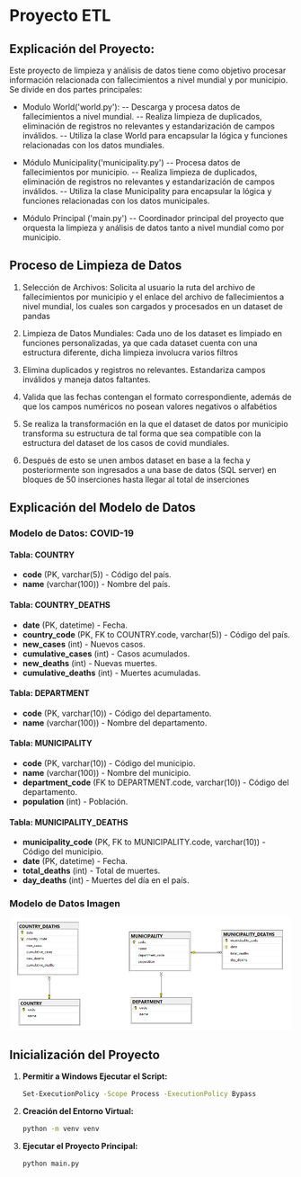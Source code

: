 # Proyecto ETL
## Explicación del Proyecto:
Este proyecto de limpieza y análisis de datos tiene como objetivo procesar información relacionada con fallecimientos a nivel mundial y por municipio. Se divide en dos partes principales:
- Modulo World('world.py'):
-- Descarga y procesa datos de fallecimientos a nivel mundial.
-- Realiza limpieza de duplicados, eliminación de registros no relevantes y estandarización de campos inválidos.
-- Utiliza la clase World para encapsular la lógica y funciones relacionadas con los datos mundiales.

- Módulo Municipality('municipality.py')
-- Procesa datos de fallecimientos por municipio.
-- Realiza limpieza de duplicados, eliminación de registros no relevantes y estandarización de campos inválidos.
-- Utiliza la clase Municipality para encapsular la lógica y funciones relacionadas con los datos municipales.

- Módulo Principal ('main.py')
-- Coordinador principal del proyecto que orquesta la limpieza y análisis de datos tanto a nivel mundial como por municipio.

## Proceso de Limpieza de Datos
1. Selección de Archivos:
Solicita al usuario la ruta del archivo de fallecimientos por municipio y el enlace del archivo de fallecimientos a nivel mundial, los cuales son cargados y procesados en un dataset de pandas

2. Limpieza de Datos Mundiales:
Cada uno de los dataset es limpiado en funciones personalizadas, ya que cada dataset cuenta con una estructura diferente, dicha limpieza involucra varios filtros

3. Elimina duplicados y registros no relevantes.
Estandariza campos inválidos y maneja datos faltantes.

4. Valida que las fechas contengan el formato correspondiente, además de que los campos numéricos no posean valores negativos o alfabétios

5. Se realiza la transformación en la que el dataset de datos por municipio transforma su estructura de tal forma que sea compatible con la estructura del dataset de los casos de covid mundiales.

6. Después de esto se unen ambos dataset en base a la fecha y posteriormente son ingresados a una base de datos (SQL server) en bloques de 50 inserciones hasta llegar al total de inserciones

## Explicación del Modelo de Datos
### Modelo de Datos: COVID-19

#### Tabla: COUNTRY

- **code** (PK, varchar(5)) - Código del país.
- **name** (varchar(100)) - Nombre del país.

#### Tabla: COUNTRY_DEATHS

- **date** (PK, datetime) - Fecha.
- **country_code** (PK, FK to COUNTRY.code, varchar(5)) - Código del país.
- **new_cases** (int) - Nuevos casos.
- **cumulative_cases** (int) - Casos acumulados.
- **new_deaths** (int) - Nuevas muertes.
- **cumulative_deaths** (int) - Muertes acumuladas.

#### Tabla: DEPARTMENT

- **code** (PK, varchar(10)) - Código del departamento.
- **name** (varchar(100)) - Nombre del departamento.

#### Tabla: MUNICIPALITY

- **code** (PK, varchar(10)) - Código del municipio.
- **name** (varchar(100)) - Nombre del municipio.
- **department_code** (FK to DEPARTMENT.code, varchar(10)) - Código del departamento.
- **population** (int) - Población.

#### Tabla: MUNICIPALITY_DEATHS

- **municipality_code** (PK, FK to MUNICIPALITY.code, varchar(10)) - Código del municipio.
- **date** (PK, datetime) - Fecha.
- **total_deaths** (int) - Total de muertes.
- **day_deaths** (int) - Muertes del día en el país.

### Modelo de Datos Imagen
![Diagrama ER de Covid-data](./data/Diagrama%20ER.png)



## Inicialización del Proyecto
1. **Permitir a Windows Ejecutar el Script:**
   ```bash
   Set-ExecutionPolicy -Scope Process -ExecutionPolicy Bypass
2. **Creación del Entorno Virtual:**
   ```bash
   python -m venv venv
3. **Ejecutar el Proyecto Principal:**
   ```bash
   python main.py

